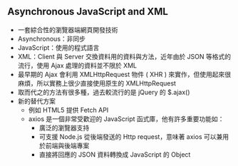 ## Asynchronous JavaScript and XML
* 一套綜合性的瀏覽器端網頁開發技術
* Asynchronous：非同步
* JavaScript：使用的程式語言
* XML：Client 與 Server 交換資料用的資料與方法，近年由於 JSON 等格式的流行，使用 Ajax 處理的資料並不限於 XML
* 最早期的 Ajax 會利用 XMLHttpRequest 物件 ( XHR ) 來實作，但使用起來很麻煩，所以實務上很少直接使用原生的 XMLHttpRequest
* 取而代之的方法有很多種，過去較流行的是 jQuery 的 $.ajax()
* 新的替代方案
  * 例如 HTML5 提供 Fetch API
  * axios 是一個非常受歡迎的 JavaScript 函式庫，他有許多重要功能如：
    * 廣泛的瀏覽器支持
    * 可支援 Node.js 從後端發送的 Http request，意味著 axios 可以兼用於前端與後端專案
    * 直接將回應的 JSON 資料轉換成 JavaScript 的 Object
